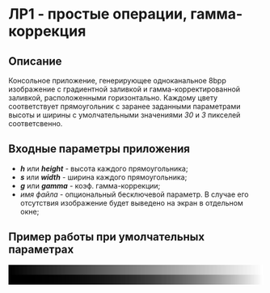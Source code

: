 # ЛР1 - простые операции, гамма-коррекция

## Описание
Консольное приложение, генерирующее одноканальное 8bpp изображение с градиентной заливкой и гамма-корректированной заливкой, расположенными горизонтально. Каждому цвету соответствует прямоугольник с заранее заданными параметрами высоты и ширины с умолчательными значениями *30* и *3* пикселей соответсвенно.

## Входные параметры приложения
- ***h*** или ***height*** - высота каждого прямоугольника;
- ***s*** или ***width*** - ширина каждого прямоугольника;
- ***g*** или ***gamma*** - коэф. гамма-коррекции;
- *имя файла* - опциональный бесключевой параметр. В случае его отсутствия изображение будет выведено на экран в отдельном окне;

## Пример работы при умолчательных параметрах
![](./lab01.png)